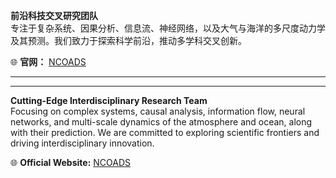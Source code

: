  **前沿科技交叉研究团队**  
专注于复杂系统、因果分析、信息流、神经网络，以及大气与海洋的多尺度动力学及其预测。我们致力于探索科学前沿，推动多学科交叉创新。  

🌐 **官网：** [NCOADS](http://www.ncoads.cn/)  

---  
---
**Cutting-Edge Interdisciplinary Research Team**  
Focusing on complex systems, causal analysis, information flow, neural networks, and multi-scale dynamics of the atmosphere and ocean, along with their prediction. We are committed to exploring scientific frontiers and driving interdisciplinary innovation.  

🌐 **Official Website:** [NCOADS](http://www.ncoads.org/)  